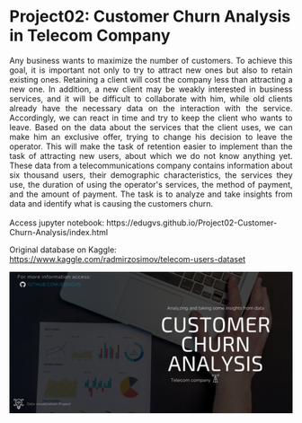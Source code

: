 # Project02: Customer Churn Analysis in Telecom Company

<div align="justify">Any business wants to maximize the number of customers. To achieve this goal, it is important not only to try to attract new ones but also to retain existing ones. Retaining a client will cost the company less than attracting a new one. In addition, a new client may be weakly interested in business services, and it will be difficult to collaborate with him, while old clients already have the necessary data on the interaction with the service. Accordingly, we can react in time and try to keep the client who wants to leave. Based on the data about the services that the client uses, we can make him an exclusive offer, trying to change his decision to leave the operator. This will make the task of retention easier to implement than the task of attracting new users, about which we do not know anything yet. These data from a telecommunications company contains information about six thousand users, their demographic characteristics, the services they use, the duration of using the operator's services, the method of payment, and the amount of payment. The task is to analyze and take insights from data and identify what is causing the customers churn. </div>

<br>
Access jupyter notebook: https://edugvs.github.io/Project02-Customer-Churn-Analysis/index.html


Original database on Kaggle: https://www.kaggle.com/radmirzosimov/telecom-users-dataset

![GitHub Logo](img/readme.png)

